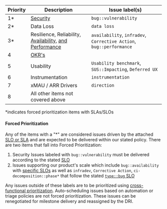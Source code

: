 | Priority | Description | Issue label(s) |
| ------ | ------ | ------ |
| 1* | <a href="/handbook/security/#severity-and-priority-labels-on-security-issues">Security</a> | `bug::vulnerability` |
| 2* | Data Loss | `data loss` |
| 3* | Resilience, Reliability, <a href="/handbook/engineering/performance/index.html#availability">Availability</a>, <a href="/handbook/engineering/workflow/#infradev">and Performance</a>| `availability`, `infradev`, `Corrective Action`, `bug::performance` |
| 4 | <a href="https://handbook.gitlab.com/handbook/product/product-okrs/">OKR's</a> | |
| 5 | Usability | `Usability benchmark`, `SUS::Impacting`, `Deferred UX` |
| 6 | Instrumentation | `instrumentation` |
| 7 | xMAU / ARR Drivers | `direction` |
| 8 | All other items not covered above | |

*indicates forced prioritization items with SLAs/SLOs

#### Forced Prioritization

Any of the items with a "*" are considered issues driven by the attached [SLO or SLA](/handbook/engineering/infrastructure/engineering-productivity/issue-triage/#severity) and are expected to be delivered within our stated policy. There are two items that fall into Forced Prioritization:

1. Security Issues labeled with `bug::vulnerability` must be delivered according to the stated [SLO](/handbook/security/#severity-and-priority-labels-on-security-issues)
1. Issues supporting our product's scale which include `bug::availability` with [specific SLOs](/handbook/engineering/infrastructure/engineering-productivity/issue-triage/#availability) as well as `infradev`, `Corrective Action`, `ci-decomposition::phase*` that follow the stated [`type::bug` SLO](/handbook/engineering/infrastructure/engineering-productivity/issue-triage/#severity-slos)

Any issues outside of these labels are to be prioritized using [cross-functional prioritization](/handbook/product/cross-functional-prioritization/). Auto-scheduling issues based on automation or triage policies are not forced prioritization. These issues can be renegotiated for milestone delivery and reassigned by the DRI.
